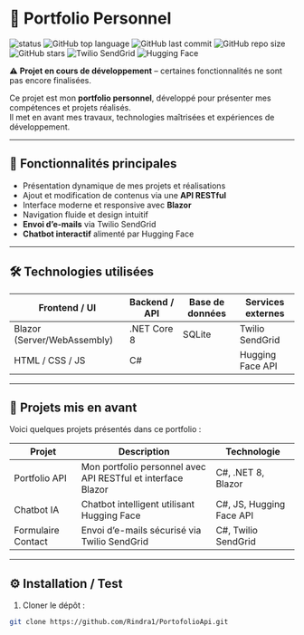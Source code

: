 # 🌟 Portfolio Personnel

![status](https://img.shields.io/badge/status-en%20cours-yellow)
![GitHub top language](https://img.shields.io/github/languages/top/Rindra1/PortofolioApi)
![GitHub last commit](https://img.shields.io/github/last-commit/Rindra1/PortofolioApi)
![GitHub repo size](https://img.shields.io/github/repo-size/Rindra1/PortofolioApi)
![GitHub stars](https://img.shields.io/github/stars/Rindra1/PortofolioApi?style=social)
![Twilio SendGrid](https://img.shields.io/badge/Twilio-SendGrid-blue)
![Hugging Face](https://img.shields.io/badge/HuggingFace-Chatbot-orange)

⚠️ **Projet en cours de développement** – certaines fonctionnalités ne sont pas encore finalisées.

Ce projet est mon **portfolio personnel**, développé pour présenter mes compétences et projets réalisés.  
Il met en avant mes travaux, technologies maîtrisées et expériences de développement.

---

## 🚀 Fonctionnalités principales
- Présentation dynamique de mes projets et réalisations  
- Ajout et modification de contenus via une **API RESTful**  
- Interface moderne et responsive avec **Blazor**  
- Navigation fluide et design intuitif  
- **Envoi d’e-mails** via Twilio SendGrid  
- **Chatbot interactif** alimenté par Hugging Face  

---

## 🛠️ Technologies utilisées
| Frontend / UI       | Backend / API      | Base de données | Services externes |
|-------------------|-----------------|----------------|-----------------|
| Blazor (Server/WebAssembly) | .NET Core 8 | SQLite         | Twilio SendGrid  |
| HTML / CSS / JS    | C#              |                | Hugging Face API |

---

## 📂 Projets mis en avant
Voici quelques projets présentés dans ce portfolio :

| Projet | Description | Technologie |
|--------|------------|------------|
| Portfolio API | Mon portfolio personnel avec API RESTful et interface Blazor | C#, .NET 8, Blazor |
| Chatbot IA | Chatbot intelligent utilisant Hugging Face | C#, JS, Hugging Face API |
| Formulaire Contact | Envoi d’e-mails sécurisé via Twilio SendGrid | C#, Twilio SendGrid |

---

## ⚙️ Installation / Test
1. Cloner le dépôt :  
```bash
git clone https://github.com/Rindra1/PortofolioApi.git
